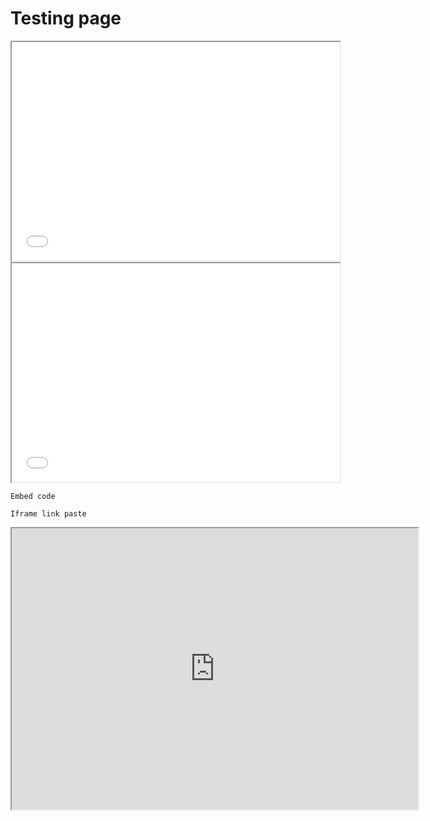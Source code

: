 # Testing page

<iframe src='Visualizations_Ethan/top_5.html' width=525 height=350 frameBorder=1></iframe>

<br>

<iframe src='Visualizations_Ethan/bottom_5.html' width=525 height=350 frameBorder=1></iframe>

```
Embed code
```
<script type="module" src="https://public.tableau.com/javascripts/api/tableau.embedding.3.latest.min.js"></script>
<tableau-viz id="tableauViz"       
  src='https://10az.online.tableau.com/t/anyachandorkarportfolio/views/Deloitte_Geo_Analysis/StateMap/9967c08e-6ff1-4fad-85b3-bf20079c7ae7/CustomStateView?:showAppBanner=false&:display_count=n&:showVizHome=n&:origin=viz_share_link'      
  height='600px' width='600px' toolbar='bottom' hide-tabs>
</tableau-viz>


```
Iframe link paste 
```
<iframe src = 'https://10az.online.tableau.com/t/anyachandorkarportfolio/views/Deloitte_Geo_Analysis/StateMap/9967c08e-6ff1-4fad-85b3-bf20079c7ae7/CustomStateView?:showAppBanner=false&:display_count=n&:showVizHome=n&:origin=viz_share_link' width=650 height=450></iframe>

